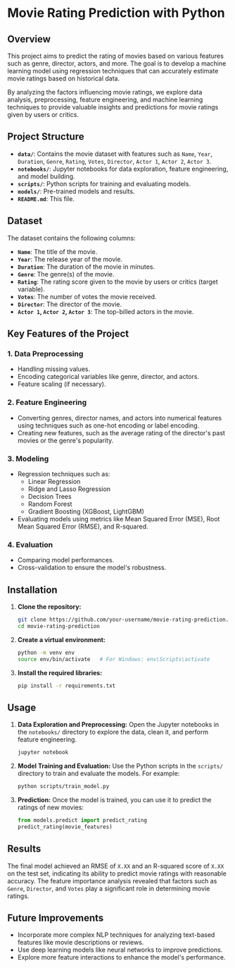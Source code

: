# Movie Rating Prediction with Python

## Overview
This project aims to predict the rating of movies based on various features such as genre, director, actors, and more. The goal is to develop a machine learning model using regression techniques that can accurately estimate movie ratings based on historical data.

By analyzing the factors influencing movie ratings, we explore data analysis, preprocessing, feature engineering, and machine learning techniques to provide valuable insights and predictions for movie ratings given by users or critics.

## Project Structure

- **`data/`**: Contains the movie dataset with features such as `Name`, `Year`, `Duration`, `Genre`, `Rating`, `Votes`, `Director`, `Actor 1`, `Actor 2`, `Actor 3`.
- **`notebooks/`**: Jupyter notebooks for data exploration, feature engineering, and model building.
- **`scripts/`**: Python scripts for training and evaluating models.
- **`models/`**: Pre-trained models and results.
- **`README.md`**: This file.

## Dataset
The dataset contains the following columns:
- **`Name`**: The title of the movie.
- **`Year`**: The release year of the movie.
- **`Duration`**: The duration of the movie in minutes.
- **`Genre`**: The genre(s) of the movie.
- **`Rating`**: The rating score given to the movie by users or critics (target variable).
- **`Votes`**: The number of votes the movie received.
- **`Director`**: The director of the movie.
- **`Actor 1`, `Actor 2`, `Actor 3`**: The top-billed actors in the movie.

## Key Features of the Project

### 1. **Data Preprocessing**
   - Handling missing values.
   - Encoding categorical variables like genre, director, and actors.
   - Feature scaling (if necessary).
   
### 2. **Feature Engineering**
   - Converting genres, director names, and actors into numerical features using techniques such as one-hot encoding or label encoding.
   - Creating new features, such as the average rating of the director's past movies or the genre's popularity.

### 3. **Modeling**
   - Regression techniques such as:
     - Linear Regression
     - Ridge and Lasso Regression
     - Decision Trees
     - Random Forest
     - Gradient Boosting (XGBoost, LightGBM)
   - Evaluating models using metrics like Mean Squared Error (MSE), Root Mean Squared Error (RMSE), and R-squared.

### 4. **Evaluation**
   - Comparing model performances.
   - Cross-validation to ensure the model's robustness.

## Installation

1. **Clone the repository:**
   ```bash
   git clone https://github.com/your-username/movie-rating-prediction.git
   cd movie-rating-prediction
   ```

2. **Create a virtual environment:**
   ```bash
   python -m venv env
   source env/bin/activate   # For Windows: env\Scripts\activate
   ```

3. **Install the required libraries:**
   ```bash
   pip install -r requirements.txt
   ```

## Usage

1. **Data Exploration and Preprocessing:**
   Open the Jupyter notebooks in the `notebooks/` directory to explore the data, clean it, and perform feature engineering.
   ```bash
   jupyter notebook
   ```

2. **Model Training and Evaluation:**
   Use the Python scripts in the `scripts/` directory to train and evaluate the models. For example:
   ```bash
   python scripts/train_model.py
   ```

3. **Prediction:**
   Once the model is trained, you can use it to predict the ratings of new movies:
   ```python
   from models.predict import predict_rating
   predict_rating(movie_features)
   ```

## Results
The final model achieved an RMSE of `X.XX` and an R-squared score of `X.XX` on the test set, indicating its ability to predict movie ratings with reasonable accuracy. The feature importance analysis revealed that factors such as `Genre`, `Director`, and `Votes` play a significant role in determining movie ratings.

## Future Improvements
- Incorporate more complex NLP techniques for analyzing text-based features like movie descriptions or reviews.
- Use deep learning models like neural networks to improve predictions.
- Explore more feature interactions to enhance the model's performance.

